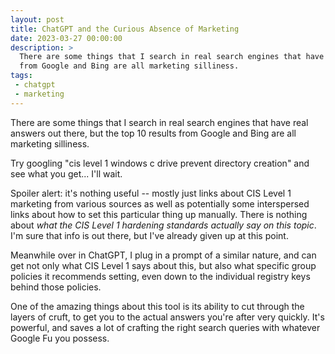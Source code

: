 ```yaml
---
layout: post
title: ChatGPT and the Curious Absence of Marketing
date: 2023-03-27 00:00:00
description: >
  There are some things that I search in real search engines that have real answers out there, but the top 10 results
  from Google and Bing are all marketing silliness.
tags:
 - chatgpt
 - marketing
---
```


There are some things that I search in real search engines that have real answers out there, but the top 10 results from
Google and Bing are all marketing silliness.

Try googling "cis level 1 windows c drive prevent directory creation" and see what you get... I'll wait.

Spoiler alert: it's nothing useful -- mostly just links about CIS Level 1 marketing from various sources as well as
potentially some interspersed links about how to set this particular thing up manually. There is nothing about _what the
CIS Level 1 hardening standards actually say on this topic_. I'm sure that info is out there, but I've already given up
at this point.

Meanwhile over in ChatGPT, I plug in a prompt of a similar nature, and can get not only what CIS Level 1 says about
this, but also what specific group policies it recommends setting, even down to the individual registry keys behind
those policies.

One of the amazing things about this tool is its ability to cut through the layers of cruft, to get you to the actual
answers you're after very quickly. It's powerful, and saves a lot of crafting the right search queries with whatever
Google Fu you possess.
